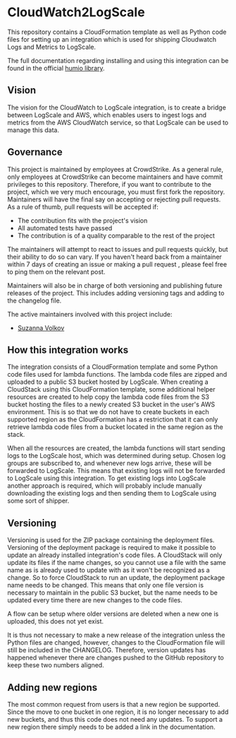 # CloudWatch2LogScale
This repository contains a CloudFormation template as well as Python code files for setting up an integration
which is used for shipping Cloudwatch Logs and Metrics to LogScale.

The full documentation regarding installing and using this integration can be found in the official 
[humio library](https://library.humio.com/reference/log-formats/amazon-cloudwatch/).

## Vision
The vision for the CloudWatch to LogScale integration, is to create a bridge between LogScale and AWS,
which enables users to ingest logs and metrics from the AWS CloudWatch service, 
so that LogScale can be used to manage this data.

## Governance
This project is maintained by employees at CrowdStrike.
As a general rule, only employees at CrowdStrike can become maintainers and have commit privileges to this repository.
Therefore, if you want to contribute to the project, which we very much encourage, you must first fork the repository.
Maintainers will have the final say on accepting or rejecting pull requests.
As a rule of thumb, pull requests will be accepted if:

   * The contribution fits with the project's vision
   * All automated tests have passed
   * The contribution is of a quality comparable to the rest of the project

The maintainers will attempt to react to issues and pull requests quickly, but their ability to do so can vary.
If you haven't heard back from a maintainer within 7 days of creating an issue or making a pull request , 
please feel free to ping them on the relevant post.

Maintainers will also be in charge of both versioning and publishing future releases of the project. 
This includes adding versioning tags and adding to the changelog file.

The active maintainers involved with this project include:

   * [Suzanna Volkov](https://github.com/Suzanna-Volkov)

## How this integration works
The integration consists of a CloudFormation template and some Python code files used for lambda functions. 
The lambda code files are zipped and uploaded to a public S3 bucket hosted by LogScale. 
When creating a CloudStack using this CloudFormation template, 
some additional helper resources are created to help copy the lambda code files from the S3 bucket hosting the 
files to a newly created S3 bucket in the user's AWS environment. 
This is so that we do not have to create buckets in each supported region as the CloudFormation has a 
restriction that it can only retrieve lambda code files from a bucket located in the same region as the stack.

When all the resources are created, the lambda functions will start sending logs to the LogScale host, 
which was determined during setup. 
Chosen log groups are subscribed to, and whenever new logs arrive, these will be forwarded to LogScale. 
This means that existing logs will not be forwarded to LogScale using this integration.
To get existing logs into LogScale another approach is required, which will probably include manually downloading
the existing logs and then sending them to LogScale using some sort of shipper. 

## Versioning
Versioning is used for the ZIP package containing the deployment files.
Versioning of the deployment package is required to make it possible to update an already installed
integration's code files.
A CloudStack will only update its files if the name changes, so you cannot use a file with the
same name as is already used to update with as it won't be recognized as a change. 
So to force CloudStack to run an update, the deployment package name needs to be changed. 
This means that only one file version is necessary to maintain in the public S3 bucket, 
but the name needs to be updated every time there are new changes to the code files. 

A flow can be setup where older versions are deleted when a new one is uploaded, this does not yet exist.

It is thus not necessary to make a new release of the integration unless the Python files are changed,
however, changes to the CloudFormation file will still be included in the CHANGELOG. Therefore,
version updates has happened whenever there are changes pushed to the GitHub repository to keep these
two numbers aligned. 

## Adding new regions
The most common request from users is that a new region be supported. Since the move to one bucket in one region,
it is no longer necessary to add new buckets, and thus this code does not need any updates. To support a new region
there simply needs to be added a link in the documentation. 
